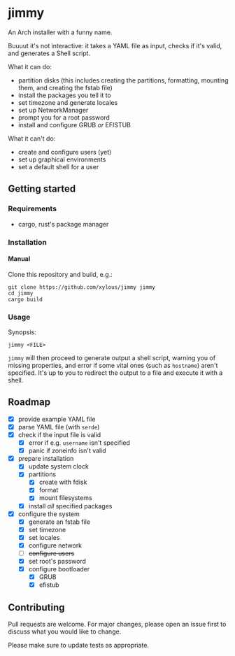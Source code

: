 # jimmy

An Arch installer with a funny name.

Buuuut it's not interactive: it takes a YAML file as input, checks if it's
valid, and generates a Shell script.

What it can do:
- partition disks (this includes creating the partitions, formatting, mounting
them, and creating the fstab file)
- install the packages you tell it to
- set timezone and generate locales
- set up NetworkManager
- prompt you for a root password
- install and configure GRUB *or* EFISTUB

What it can't do:
- create and configure users (yet)
- set up graphical environments
- set a default shell for a user

## Getting started

### Requirements

- cargo, rust's package manager

### Installation

#### Manual

Clone this repository and build, e.g.:

```
git clone https://github.com/xylous/jimmy jimmy
cd jimmy
cargo build
```

### Usage

Synopsis:

```
jimmy <FILE>
```

`jimmy` will then proceed to generate output a shell script, warning you of
missing properties, and error if some vital ones (such as `hostname`) aren't
specified. It's up to you to redirect the output to a file and execute it with a
shell.

## Roadmap

- [x] provide example YAML file
- [x] parse YAML file (with `serde`)
- [x] check if the input file is valid
    - [x] error if e.g. `username` isn't specified
    - [x] panic if zoneinfo isn't valid
- [x] prepare installation
    - [x] update system clock
    - [x] partitions
        - [x] create with fdisk
        - [x] format
        - [x] mount filesystems
    - [x] install *all* specified packages
- [x] configure the system
    - [x] generate an fstab file
    - [x] set timezone
    - [x] set locales
    - [x] configure network
    - [ ] ~~configure users~~
    - [x] set root's password
    - [x] configure bootloader
        - [x] GRUB
        - [x] efistub

## Contributing

Pull requests are welcome. For major changes, please open an issue first to
discuss what you would like to change.

Please make sure to update tests as appropriate.
